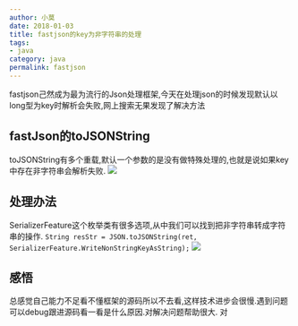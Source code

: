 ```yaml
---
author: 小莫
date: 2018-01-03
title: fastjson的key为非字符串的处理
tags:
- java
category: java
permalink: fastjson
---
```

fastjson己然成为最为流行的Json处理框架,今天在处理json的时候发现默认以long型为key时解析会失败,网上搜索无果发现了解决方法
<!-- more -->

## fastJson的toJSONString
toJSONString有多个重载,默认一个参数的是没有做特殊处理的,也就是说如果key中存在非字符串会解析失败.
![](https://image.xiaomo.info/json/json.png)

## 处理办法
SerializerFeature这个枚举类有很多选项,从中我们可以找到把非字符串转成字符串的操作.
`String resStr = JSON.toJSONString(ret, SerializerFeature.WriteNonStringKeyAsString);`
![](https://image.xiaomo.info/json/correct.png)

## 感悟
总感觉自己能力不足看不懂框架的源码所以不去看,这样技术进步会很慢.遇到问题可以debug跟进源码看一看是什么原因.对解决问题帮助很大.
对
